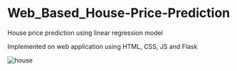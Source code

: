 # Web_Based_House-Price-Prediction
House price prediction using linear regression model

Implemented on web application using HTML, CSS, JS and Flask


![house](https://github.com/user-attachments/assets/a8971ec4-ba03-4144-9c40-c1788d007006)
